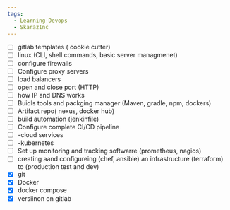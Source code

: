 ```yaml
---
tags:
  - Learning-Devops
  - SkarazInc
---
```



- [ ] gitlab templates ( cookie cutter)
- [ ] linux (CLI, shell commands, basic server managmenet)
- [ ]  configure firewalls
- [ ] Configure proxy servers
- [ ] load balancers
- [ ] open and close port (HTTP)
- [ ] how IP and DNS works
- [ ] Buidls tools and packging manager (Maven, gradle, npm, dockers)
- [ ] Artifact repo( nexus, docker hub)
- [ ] build automation (jenkinfile)
- [ ] Configure complete CI/CD pipeline
- [ ] -cloud services
- [ ] -kubernetes
- [ ] Set up monitoring and tracking softwarre  (prometheus, nagios)
- [ ] creating aand configureing (chef, ansible) an infrastructure (terraform) to (production test and dev)
- [X] git
- [X] Docker
- [X] docker compose
- [X] versiinon on gitlab